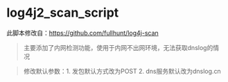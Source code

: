 # log4j2_scan_script
此脚本修改自：https://github.com/fullhunt/log4j-scan

> 主要添加了内网检测功能，使用于内网不出网环境，无法获取dnslog的情况

> 修改默认参数：1. 发包默认方式改为POST 2. dns服务默认改为dnslog.cn


